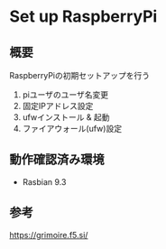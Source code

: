 Set up RaspberryPi
====

## 概要
RaspberryPiの初期セットアップを行う
1. piユーザのユーザ名変更
1. 固定IPアドレス設定
1. ufwインストール & 起動
1. ファイアウォール(ufw)設定

## 動作確認済み環境
- Rasbian 9.3

## 参考
https://grimoire.f5.si/

